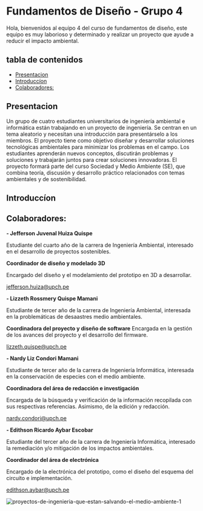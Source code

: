 # Fundamentos de Diseño - Grupo 4

Hola, bienvenidos al equipo 4 del curso de fundamentos de diseño, este equipo es muy laborioso y determinado y realizar un proyecto que ayude a reducir el impacto ambiental.

## tabla de contenidos
- [Presentacion](#presentacion)
- [Introduccíon](#introduccíon)
- [Colaboradores:](#colaboradores)

## Presentacion
Un grupo de cuatro estudiantes universitarios de ingeniería ambiental e informática están trabajando en un proyecto de ingeniería. Se centran en un tema aleatorio y necesitan una introducción para presentárselo a los miembros. El proyecto tiene como objetivo diseñar y desarrollar soluciones tecnológicas ambientales para minimizar los problemas en el campo. Los estudiantes aprenderán nuevos conceptos, discutirán problemas y soluciones y trabajarán juntos para crear soluciones innovadoras. El proyecto formará parte del curso Sociedad y Medio Ambiente (SE), que combina teoría, discusión y desarrollo práctico relacionados con temas ambientales y de sostenibilidad.

## Introduccíon

## Colaboradores:
**- Jefferson Juvenal Huiza Quispe**

Estudiante del cuarto año de la carrera de Ingeniería Ambiental, interesado en el desarrollo de proyectos sostenibles.

  **Coordinador de diseño y modelado 3D**
                 
Encargado del diseño y el modelamiento del prototipo en 3D a desarrollar.

  jefferson.huiza@upch.pe  
  
**- Lizzeth Rossmery Quispe Mamani**

Estudiante de tercer año de la carrera de Ingeniería Ambiental, interesada en la problemáticas de desaastres medio ambientales.

   **Coordinadora del proyecto y diseño de software**
Encargada en la gestión de los avances del proyecto y el desarrollo del firmware.

   lizzeth.quispe@upch.pe
   
**- Nardy Liz Condori Mamani** 

Estudiante de tercer año de la carrera de Ingeniería Informática, interesada en la conservación de especies con el medio ambiente.

 **Coordinadora del área de redacción e investigación**
 
Encargada de la búsqueda y verificación de la información recopilada con sus respectivas referencias. Asimismo, de la edición y redacción.

   nardy.condori@upch.pe 
                                 
**- Edithson Ricardo Aybar Escobar**

Estudiante del tercer año de la carrera de Ingeniería Informática, interesado la remediación y/o mitigación de los impactos ambientales.

   **Coordinador del área de electrónica**
                         
Encargado de la electrónica del prototipo, como el diseño del esquema del circuito e implementación.

   edithson.aybar@upch.pe 

![proyectos-de-ingenieria-que-estan-salvando-el-medio-ambiente-1](https://github.com/JefHuiza/Fundamentos-de-Dise-o/assets/89529370/503391b9-49a3-46ca-b221-0375698d46bb)

